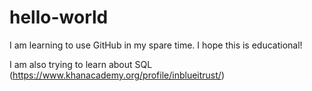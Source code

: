 # hello-world
I am learning to use GitHub in my spare time. I hope this is educational!

I am also trying to learn about SQL (https://www.khanacademy.org/profile/inblueitrust/)
